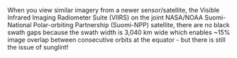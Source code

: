 <p>When you view similar imagery from a newer sensor/satellite, the Visible Infrared Imaging Radiometer Suite (VIIRS) on the joint NASA/NOAA Suomi-National Polar-orbiting Partnership (Suomi-NPP) satellite, there are no black swath gaps because the swath width is 3,040 km wide which enables ~15% image overlap between consecutive orbits at the equator - but there is still the issue of sunglint!</p>

